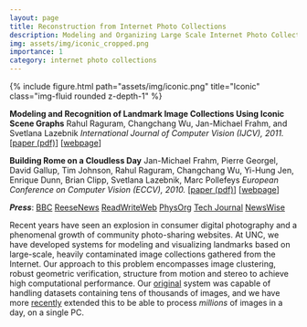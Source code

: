 ```yaml
---
layout: page
title: Reconstruction from Internet Photo Collections 
description: Modeling and Organizing Large Scale Internet Photo Collections
img: assets/img/iconic_cropped.png
importance: 1
category: internet photo collections
---
```


<div class="row">
    <div class="col-sm mt-3 mt-md-0">
        {% include figure.html path="assets/img/iconic.png" title="Iconic" class="img-fluid rounded z-depth-1" %}
    </div>
</div>

<b>Modeling and Recognition of Landmark Image Collections Using Iconic Scene Graphs</b>
Rahul Raguram, Changchang Wu, Jan-Michael Frahm, and Svetlana Lazebnik
<i>International Journal of Computer Vision (IJCV), 2011.</i>
[<a href="assets/pdf/ijcv2011.pdf">paper (pdf)</a>] [<a href="http://www.cs.unc.edu/PhotoCollectionReconstruction">webpage</a>]

<b>Building Rome on a Cloudless Day</b>
Jan-Michael Frahm, Pierre Georgel, David Gallup, Tim Johnson, Rahul Raguram, Changchang Wu, Yi-Hung Jen, Enrique Dunn, Brian Clipp, Svetlana Lazebnik, Marc Pollefeys
<i>European Conference on Computer Vision (ECCV), 2010.</i>
[<a href="assets/pdf/ECCV2010.pdf">paper (pdf)</a>] [<a href="http://www.cs.unc.edu/~jmf/rome_on_a_cloudless_day">webpage</a>]

<i><b>Press</b></i>: <a href="http://www.bbc.co.uk/news/technology-11827854"   target="_blank">BBC</a> <a href="http://reesenews.org/2011/03/29/uncs-computer-program-builds-3-d-models-in-one-day/13304/" target="_blank">ReeseNews</a> <a href="http://www.readwriteweb.com/archives/flickr_rome_3d_double-time.php" target="_blank">ReadWriteWeb</a> <a href="http://www.physorg.com/news/2010-11-worth-thousand-million-words-d.html" target="_blank">PhysOrg</a> <a href="http://www.techjournalsouth.com/2010/11/unc-researchers-create-3d-models-from-online-photo-databases/" target="_blank">Tech Journal</a> <a href="http://www.newswise.com/articles/worth-a-thousand-million-words-researchers-create-3-d-models-from-online-photo-databases">NewsWise</a>

Recent years have seen an explosion in consumer digital photography and a phenomenal growth of community photo-sharing websites. At UNC, we have developed systems for modeling and visualizing landmarks based on large-scale, heavily contaminated image collections gathered from the Internet. Our approach to this problem encompasses image clustering, robust geometric verification, structure from motion and stereo to achieve high computational performance. Our <a href="assets/pdf/ijcv2011.pdf">original</a> system was capable of handling datasets containing tens of thousands of images, and we have more <a href="assets/pdf/ECCV2010.pdf">recently</a> extended this to be able to process <i>millions</i> of images in a day, on a single PC.

